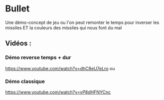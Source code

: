 # Bullet
 
Une démo-concept de jeu ou l'on peut remonter le temps pour inverser les missiles ET la couleurs des missiles qui nous font du mal

## Vidéos :

### Démo reverse temps + dur
https://www.youtube.com/watch?v=dhC8eU7eLro
ou 
### Démo classique
https://www.youtube.com/watch?v=yP8dHFNYCnc
